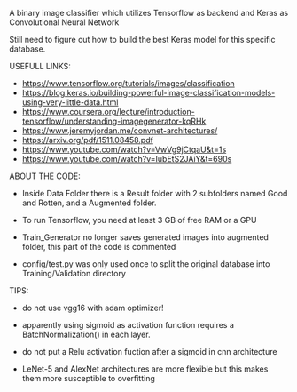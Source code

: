 A binary image classifier which utilizes Tensorflow as backend and Keras as Convolutional Neural Network

Still need to figure out how to build the best Keras model for this specific database.

USEFULL LINKS:

- https://www.tensorflow.org/tutorials/images/classification
- https://blog.keras.io/building-powerful-image-classification-models-using-very-little-data.html
- https://www.coursera.org/lecture/introduction-tensorflow/understanding-imagegenerator-kqRHk
- https://www.jeremyjordan.me/convnet-architectures/
- https://arxiv.org/pdf/1511.08458.pdf
- https://www.youtube.com/watch?v=VwVg9jCtqaU&t=1s
- https://www.youtube.com/watch?v=IubEtS2JAiY&t=690s


ABOUT THE CODE:

- Inside Data Folder there is a Result folder with 2 subfolders named Good and Rotten, and a Augmented folder. 

- To run Tensorflow, you need at least 3 GB of free RAM or a GPU

- Train_Generator no longer saves generated images into augmented folder, this part of the code is commented

- config/test.py was only used once to split the original database into Training/Validation directory

TIPS:
- do not use vgg16 with adam optimizer!

- apparently using sigmoid as activation function requires a BatchNormalization() in each layer.

- do not put a Relu activation fuction after a sigmoid in cnn architecture

- LeNet-5 and AlexNet architectures are more flexible but this makes them more susceptible to overfitting
